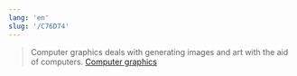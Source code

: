 ```yaml
---
lang: 'en'
slug: '/C76D74'
---
```


> Computer graphics deals with generating images and art with the aid of computers. [Computer graphics](https://en.wikipedia.org/wiki/Computer_graphics)

<head>
  <html lang="en-US"/>
</head>

